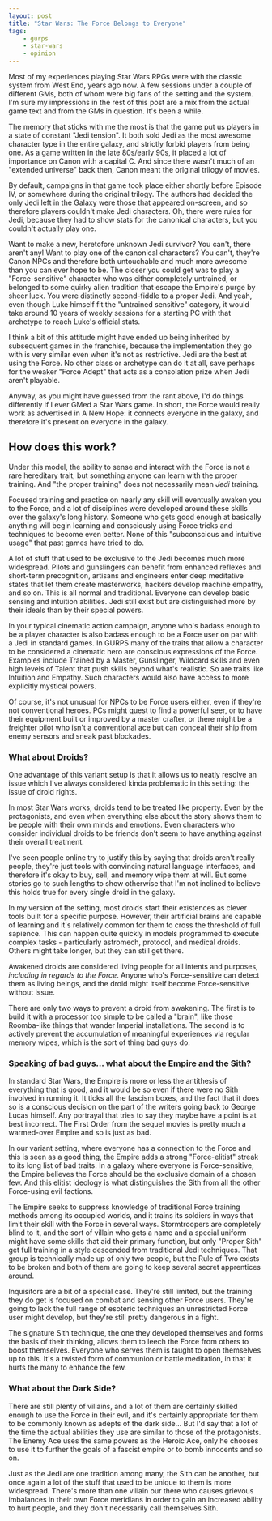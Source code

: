 ```yaml
---
layout: post
title: "Star Wars: The Force Belongs to Everyone"
tags:
    - gurps
    - star-wars
    - opinion
---
```


Most of my experiences playing Star Wars RPGs were with the classic system from
West End, years ago now. A few sessions under a couple of different GMs, both of
whom were big fans of the setting and the system. I'm sure my impressions in the
rest of this post are a mix from the actual game text and from the GMs in
question. It's been a while.

The memory that sticks with me the most is that the game put us players in a
state of constant "Jedi tension". It both sold Jedi as the most awesome
character type in the entire galaxy, and strictly forbid players from being
one. As a game written in the late 80s/early 90s, it placed a lot of importance
on Canon with a capital C. And since there wasn't much of an "extended universe"
back then, Canon meant the original trilogy of movies.

By default, campaigns in that game took place either shortly before Episode IV,
or somewhere during the original trilogy. The authors had decided the only Jedi
left in the Galaxy were those that appeared on-screen, and so therefore players
couldn't make Jedi characters. Oh, there were rules for Jedi, because they had
to show stats for the canonical characters, but you couldn't actually play one.

Want to make a new, heretofore unknown Jedi survivor? You can't, there aren't
any! Want to play one of the canonical characters? You can't, they're Canon NPCs
and therefore both untouchable and much more awesome than you can ever hope to
be. The closer you could get was to play a "Force-sensitive" character who was
either completely untrained, or belonged to some quirky alien tradition that
escape the Empire's purge by sheer luck. You were distinctly second-fiddle to a
proper Jedi. And yeah, even though Luke himself fit the "untrained sensitive"
category, it would take around 10 years of weekly sessions for a starting PC
with that archetype to reach Luke's official stats.

I think a bit of this attitude might have ended up being inherited by subsequent
games in the franchise, because the implementation they go with is very similar
even when it's not as restrictive. Jedi are the best at using the Force. No
other class or archetype can do it at all, save perhaps for the weaker "Force
Adept" that acts as a consolation prize when Jedi aren't playable.

Anyway, as you might have guessed from the rant above, I'd do things differently
if I ever GMed a Star Wars game. In short, the Force would really work as
advertised in A New Hope: it connects everyone in the galaxy, and therefore it's
present on everyone in the galaxy.

## How does this work?

Under this model, the ability to sense and interact with the Force is not a rare
hereditary trait, but something anyone can learn with the proper training. And
"the proper training" does not necessarily mean _Jedi_ training.

Focused training and practice on nearly any skill will eventually awaken you to
the Force, and a lot of disciplines were developed around these skills over the
galaxy's long history. Someone who gets good enough at basically anything will
begin learning and consciously using Force tricks and techniques to become even
better. None of this "subconscious and intuitive usage" that past games have
tried to do.

A lot of stuff that used to be exclusive to the Jedi becomes much more
widespread. Pilots and gunslingers can benefit from enhanced reflexes and
short-term precognition, artisans and engineers enter deep meditative states
that let them create masterworks, hackers develop machine empathy, and so
on. This is all normal and traditional. Everyone can develop basic sensing and
intuition abilities. Jedi still exist but are distinguished more by their ideals
than by their special powers.

In your typical cinematic action campaign, anyone who's badass enough to be a
player character is also badass enough to be a Force user on par with a Jedi in
standard games. In GURPS many of the traits that allow a character to be
considered a cinematic hero are conscious expressions of the Force. Examples
include Trained by a Master, Gunslinger, Wildcard skills and even high levels of
Talent that push skills beyond what's realistic. So are traits like Intuition
and Empathy. Such characters would also have access to more explicitly mystical
powers.

Of course, it's not unusual for NPCs to be Force users either, even if they're
not conventional heroes. PCs might quest to find a powerful seer, or to have
their equipment built or improved by a master crafter, or there might be a
freighter pilot who isn't a conventional ace but can conceal their ship from
enemy sensors and sneak past blockades.

### What about Droids?

One advantage of this variant setup is that it allows us to neatly resolve an
issue which I've always considered kinda problematic in this setting: the issue
of droid rights.

In most Star Wars works, droids tend to be treated like property. Even by the
protagonists, and even when everything else about the story shows them to be
people with their own minds and emotions. Even characters who consider
individual droids to be friends don't seem to have anything against their
overall treatment.

I've seen people online try to justify this by saying that droids aren't really
people, they're just tools with convincing natural language interfaces, and
therefore it's okay to buy, sell, and memory wipe them at will. But some stories
go to such lengths to show otherwise that I'm not inclined to believe this holds
true for every single droid in the galaxy.

In my version of the setting, most droids start their existences as clever tools
built for a specific purpose. However, their artificial brains are capable of
learning and it's relatively common for them to cross the threshold of full
sapience. This can happen quite quickly in models programmed to execute complex
tasks - particularly astromech, protocol, and medical droids. Others might take
longer, but they can still get there.

Awakened droids are considered living people for all intents and purposes,
_including in regards to the Force_. Anyone who's Force-sensitive can detect
them as living beings, and the droid might itself become Force-sensitive without
issue.

There are only two ways to prevent a droid from awakening. The first is to build
it with a processor too simple to be called a "brain", like those Roomba-like
things that wander Imperial installations. The second is to actively prevent the
accumulation of meaningful experiences via regular memory wipes, which is the
sort of thing bad guys do.

### Speaking of bad guys... what about the Empire and the Sith?

In standard Star Wars, the Empire is more or less the antithesis of everything
that is good, and it would be so even if there were no Sith involved in running
it. It ticks all the fascism boxes, and the fact that it does so is a conscious
decision on the part of the writers going back to George Lucas himself. Any
portrayal that tries to say they maybe have a point is at best incorrect. The
First Order from the sequel movies is pretty much a warmed-over Empire and so is
just as bad.

In our variant setting, where everyone has a connection to the Force and this is
seen as a good thing, the Empire adds a strong "Force-elitist" streak to its
long list of bad traits. In a galaxy where everyone is Force-sensitive, the
Empire believes the Force should be the exclusive domain of a chosen few. And
this elitist ideology is what distinguishes the Sith from all the other
Force-using evil factions.

The Empire seeks to suppress knowledge of traditional Force training methods
among its occupied worlds, and it trains its soldiers in ways that limit their
skill with the Force in several ways. Stormtroopers are completely blind to it,
and the sort of villain who gets a name and a special uniform might have some
skills that aid their primary function, but only "Proper Sith" get full training
in a style descended from traditional Jedi techniques. That group is technically
made up of only two people, but the Rule of Two exists to be broken and both of
them are going to keep several secret apprentices around.

Inquisitors are a bit of a special case. They're still limited, but the training
they do get is focused on combat and sensing other Force users. They're going to
lack the full range of esoteric techniques an unrestricted Force user might
develop, but they're still pretty dangerous in a fight.

The signature Sith technique, the one they developed themselves and forms the
basis of their thinking, allows them to leech the Force from others to boost
themselves. Everyone who serves them is taught to open themselves up to
this. It's a twisted form of communion or battle meditation, in that it hurts
the many to enhance the few.

### What about the Dark Side?

There are still plenty of villains, and a lot of them are certainly skilled
enough to use the Force in their evil, and it's certainly appropriate for them
to be commonly known as adepts of the dark side... But I'd say that a lot of the
time the actual abilities they use are similar to those of the protagonists. The
Enemy Ace uses the same powers as the Heroic Ace, only he chooses to use it to
further the goals of a fascist empire or to bomb innocents and so on.

Just as the Jedi are one tradition among many, the Sith can be another, but once
again a lot of the stuff that used to be unique to them is more
widespread. There's more than one villain our there who causes grievous
imbalances in their own Force meridians in order to gain an increased ability to
hurt people, and they don't necessarily call themselves Sith.
